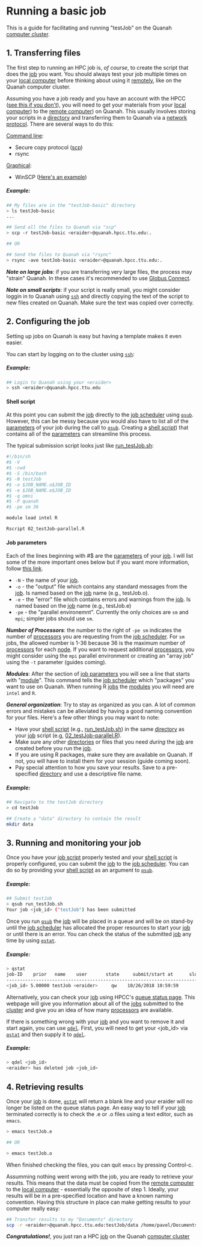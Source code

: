 # Running a basic job 

This is a guide for facilitating and running "testJob" on the Quanah [computer cluster](https://github.com/ppanko/intro-to-hpc/blob/master/Glossary.md). 

## 1. Transferring files  

The first step to running an HPC job is, _of course_, to create the script that does the [job](https://github.com/ppanko/intro-to-hpc/blob/master/Glossary.md) you want. You should always test your job multiple times on your [local computer](https://github.com/ppanko/intro-to-hpc/blob/master/Glossary.md) before thinking about using it [remotely](https://github.com/ppanko/intro-to-hpc/blob/master/Glossary.md), like on the Quanah computer cluster. 

Assuming you have a job ready and you have an account with the HPCC ([see this if you don't](https://github.com/ppanko/intro-to-hpc/blob/master/README.md)), you will need to get your materials from your [local computer](https://github.com/ppanko/intro-to-hpc/blob/master/Glossary.md)) to the [remote computer](https://github.com/ppanko/intro-to-hpc/blob/master/Glossary.md)) on Quanah. This usually involves storing your scripts in a [directory](https://github.com/ppanko/intro-to-hpc/blob/master/Glossary.md) and transferring them to Quanah via a [network protocol](https://github.com/ppanko/intro-to-hpc/blob/master/Glossary.md). There are several ways to do this:

[Command line](https://github.com/ppanko/intro-to-hpc/blob/master/Glossary.md):
   * Secure copy protocol ([scp](https://github.com/ppanko/intro-to-hpc/blob/master/BASH-cheatsheet.md)) 
   * rsync
   
[Graphical](https://github.com/ppanko/intro-to-hpc/blob/master/Glossary.md): 
   * WinSCP ([Here's an example](https://research.computing.yale.edu/support/hpc/user-manual/transfer-files-or-cluster))
   
##### Example: 
```bash
## My files are in the "testJob-basic" directory 
> ls testJob-basic
...

## Send all the files to Quanah via "scp" 
> scp -r testJob-basic <eraider>@quanah.hpcc.ttu.edu:.

## OR

## Send the files to Quanah via "rsync"
> rsync -ave testJob-basic <eraider>@quanah.hpcc.ttu.edu:.
```

***Note on large jobs***: if you are transferring very large files, the process may "strain" Quanah. In these cases it's recommended to use [Globus Connect](https://www.depts.ttu.edu/hpcc/userguides/general_guides/file_transfer.php).

***Note on small scripts***: if your script is really small, you might consider loggin in to Quanah using [`ssh`](https://github.com/ppanko/intro-to-hpc/blob/master/BASH-cheatsheet.md) and directly copying the text of the script to new files created on Quanah. Make sure the text was copied over correctly. 
   
## 2. Configuring the job 

Setting up jobs on Quanah is easy but having a template makes it even easier. 

You can start by logging on to the cluster using [`ssh`](https://github.com/ppanko/intro-to-hpc/blob/master/BASH-cheatsheet.md): 

##### Example:
```bash
## Login to Quanah using your <eraider>
> ssh <eraider>@quanah.hpcc.ttu.edu
```

#### Shell script  

At this point you can submit the [job](https://github.com/ppanko/intro-to-hpc/blob/master/Glossary.md) directly to the [job scheduler](https://github.com/ppanko/intro-to-hpc/blob/master/Glossary.md) using [`qsub`](https://github.com/ppanko/intro-to-hpc/blob/master/BASH-cheatsheet.md). However, this can be messy because you would also have to list all of the [parameters](https://github.com/ppanko/intro-to-hpc/blob/master/Glossary.md) of your job during the call to [`qsub`](https://github.com/ppanko/intro-to-hpc/blob/master/BASH-cheatsheet.md). Creating a [shell script](https://github.com/ppanko/intro-to-hpc/blob/master/Glossary.md)) that contains all of the [parameters](https://github.com/ppanko/intro-to-hpc/blob/master/Glossary.md) can streamline this process.

The typical submission script looks just like [run_testJob.sh](https://github.com/ppanko/intro-to-hpc/blob/master/testJob-basic/run_testJob.R):
```bash
#!/bin/sh
#$ -V
#$ -cwd
#$ -S /bin/bash
#$ -N testJob
#$ -o $JOB_NAME.o$JOB_ID
#$ -e $JOB_NAME.e$JOB_ID
#$ -q omni
#$ -P quanah
#$ -pe sm 36

module load intel R 

Rscript 02_testJob-parallel.R
```
#### Job parameters 

Each of the lines beginning with #$ are the [parameters](https://github.com/ppanko/intro-to-hpc/blob/master/Glossary.md) of your [job](https://github.com/ppanko/intro-to-hpc/blob/master/Glossary.md). I will list some of the more important ones below but if you want more information, follow [this link](https://bioinformatics.mdc-berlin.de/intro2UnixandSGE/sun_grid_engine_for_beginners/how_to_submit_a_job_using_qsub.html). 

* `-N` - the name of your [job](https://github.com/ppanko/intro-to-hpc/blob/master/Glossary.md).
* `-o` - the "output" file which contains any standard messages from the [job](https://github.com/ppanko/intro-to-hpc/blob/master/Glossary.md). Is named based on the [job](https://github.com/ppanko/intro-to-hpc/blob/master/Glossary.md) name (e.g., testJob.o).
* `-e` - the "error" file which contains errors and warnings from the [job](https://github.com/ppanko/intro-to-hpc/blob/master/Glossary.md). Is named based on the [job](https://github.com/ppanko/intro-to-hpc/blob/master/Glossary.md) name (e.g., testJob.e)
* `-pe` - the "parallel environemnt". Currently the only choices are `sm` and `mpi`; simpler jobs should use `sm`. 

***Number of Processors***: the number to the right of `-pe sm` indicates the number of [processors](https://github.com/ppanko/intro-to-hpc/blob/master/Glossary.md) you are requesting from the [job scheduler](https://github.com/ppanko/intro-to-hpc/blob/master/Glossary.md). For `sm` jobs, the allowed number is 1-36 because 36 is the maximum number of [processors](https://github.com/ppanko/intro-to-hpc/blob/master/Glossary.md) for each [node](https://github.com/ppanko/intro-to-hpc/blob/master/Glossary.md). If you want to request additional [processors](https://github.com/ppanko/intro-to-hpc/blob/master/Glossary.md), you might consider using the `mpi` parallel environment or creating an "array job" using the `-t` parameter (guides coming).  

***Modules***: After the section of [job parameters](https://github.com/ppanko/intro-to-hpc/blob/master/Glossary.md) you will see a line that starts with "[module](https://github.com/ppanko/intro-to-hpc/blob/master/Glossary.md)". This command tells the [job scheduler](https://github.com/ppanko/intro-to-hpc/blob/master/Glossary.md) which "packages" you want to use on Quanah. When running R [jobs](https://github.com/ppanko/intro-to-hpc/blob/master/Glossary.md) the [modules](https://github.com/ppanko/intro-to-hpc/blob/master/Glossary.md) you will need are `intel` and `R`. 

***General organization***: Try to stay as organized as you can. A lot of common errors and mistakes can be alleviated by having a good naming convention for your files. Here's a few other things you may want to note:

* Have your [shell script](https://github.com/ppanko/intro-to-hpc/blob/master/Glossary.md) (e.g., [run_testJob.sh](https://github.com/ppanko/intro-to-hpc/blob/master/testJob-basic/run_testJob.R)) in the same [directory](https://github.com/ppanko/intro-to-hpc/blob/master/Glossary.md) as your [job](https://github.com/ppanko/intro-to-hpc/blob/master/Glossary.md) script (e.g, [02_testJob-parallel.R](https://github.com/ppanko/intro-to-hpc/blob/master/testJob-basic/02_testJob-parallel.R)).
* Make sure any other [directories](https://github.com/ppanko/intro-to-hpc/blob/master/Glossary.md) or files that you need _during_ the [job](https://github.com/ppanko/intro-to-hpc/blob/master/Glossary.md) are created before you run the [job](https://github.com/ppanko/intro-to-hpc/blob/master/Glossary.md). 
* If you are using R packages, make sure they are available on Quanah. If not, you will have to install them for your session (guide coming soon). 
* Pay special attention to how you save your results. Save to a pre-specified [directory](https://github.com/ppanko/intro-to-hpc/blob/master/Glossary.md) and use a descriptive file name. 

##### Example:
```bash
## Navigate to the testJob directory
> cd testJob

## Create a "data" directory to contain the result
mkdir data
```

## 3. Running and monitoring your job 

Once you have your [job script](https://github.com/ppanko/intro-to-hpc/blob/master/Glossary.md) properly tested and your [shell script](https://github.com/ppanko/intro-to-hpc/blob/master/Glossary.md) is properly configured, you can submit the [job](https://github.com/ppanko/intro-to-hpc/blob/master/Glossary.md) to the [job scheduler](https://github.com/ppanko/intro-to-hpc/blob/master/Glossary.md). You can do so by providing your [shell script](https://github.com/ppanko/intro-to-hpc/blob/master/Glossary.md) as an argument to [`qsub`](https://github.com/ppanko/intro-to-hpc/blob/master/BASH-cheatsheet.md). 

##### Example:
```bash
## Submit testJob 
> qsub run_testJob.sh
Your job <job_id> ("testJob") has been submitted
```

Once you run [`qsub`](https://github.com/ppanko/intro-to-hpc/blob/master/BASH-cheatsheet.md) the [job](https://github.com/ppanko/intro-to-hpc/blob/master/Glossary.md) will be placed in a queue and will be on stand-by until the [job scheduler](https://github.com/ppanko/intro-to-hpc/blob/master/Glossary.md) has allocated the proper resources to start your [job](https://github.com/ppanko/intro-to-hpc/blob/master/Glossary.md) or until there is an error. You can check the status of the submitted [job](https://github.com/ppanko/intro-to-hpc/blob/master/Glossary.md) any time by using [`qstat`](https://github.com/ppanko/intro-to-hpc/blob/master/BASH-cheatsheet.md). 

##### Example:
```bash
> qstat
job-ID    prior   name    user       state     submit/start at      slots 
-------------------------------------------------------------------------
<job_id> 5.00000 testJob <eraider>     qw    10/26/2018 10:59:59       32  
```

Alternatively, you can check your [job](https://github.com/ppanko/intro-to-hpc/blob/master/Glossary.md) using HPCC's [queue status page](http://charlie.hpcc.ttu.edu/qstat/qstat.html). This webpage will give you information about all of the [jobs](https://github.com/ppanko/intro-to-hpc/blob/master/Glossary.md) submitted to the [cluster](https://github.com/ppanko/intro-to-hpc/blob/master/Glossary.md) and give you an idea of how many [processors](https://github.com/ppanko/intro-to-hpc/blob/master/Glossary.md) are available. 

If there is something wrong with your [job](https://github.com/ppanko/intro-to-hpc/blob/master/Glossary.md) and you want to remove it and start again, you can use [`qdel`](https://github.com/ppanko/intro-to-hpc/blob/master/BASH-cheatsheet.md). First, you will need to get your <job_id> via [`qstat`](https://github.com/ppanko/intro-to-hpc/blob/master/BASH-cheatsheet.md) and then supply it to [`qdel`](https://github.com/ppanko/intro-to-hpc/blob/master/BASH-cheatsheet.md). 

##### Example: 
```bash
> qdel <job_id>
<eraider> has deleted job <job_id> 
```

## 4. Retrieving results 

Once your [job](https://github.com/ppanko/intro-to-hpc/blob/master/Glossary.md) is done, [`qstat`](https://github.com/ppanko/intro-to-hpc/blob/master/BASH-cheatsheet.md) will return a blank line and your eraider will no longer be listed on the queue status page. An easy way to tell if your [job](https://github.com/ppanko/intro-to-hpc/blob/master/Glossary.md) terminated correctly is to check the .e or .o files using a text editor, such as `emacs`. 

```bash
> emacs testJob.e

## OR 

> emacs testJob.o
```
When finished checking the files, you can quit `emacs` by pressing Control-c. 

Assumming nothing went wrong with the job, you are ready to retrieve your results. This means that the data must be copied from the [remote computer](https://github.com/ppanko/intro-to-hpc/blob/master/Glossary.md) to the [local computer](https://github.com/ppanko/intro-to-hpc/blob/master/Glossary.md) - essentially the opposite of step 1. Ideally, your results will be in a pre-specified location and have a known naming convention. Having this structure in place can make getting results to your computer really easy: 

```bash
## Transfer results to my "Documents" directory
scp -r <eraider>@quanah.hpcc.ttu.edu:testJob/data /home/pavel/Documents
```

***Congratulations!***, you just ran a HPC [job](https://github.com/ppanko/intro-to-hpc/blob/master/Glossary.md) on the Quanah [computer cluster](https://github.com/ppanko/intro-to-hpc/blob/master/Glossary.md)
